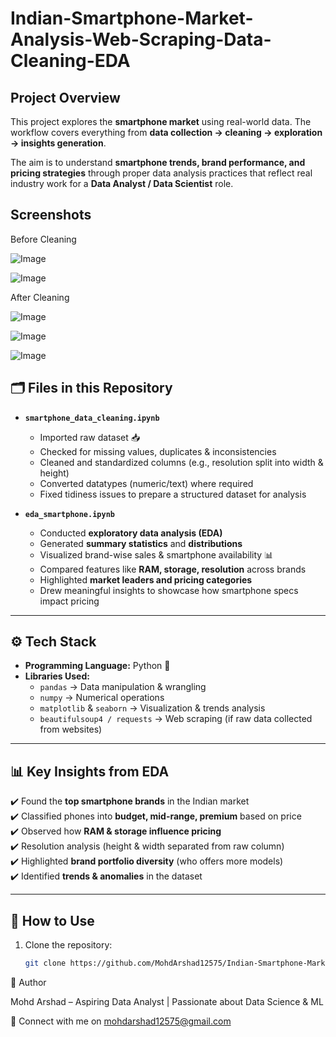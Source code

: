 # Indian-Smartphone-Market-Analysis-Web-Scraping-Data-Cleaning-EDA

##  Project Overview  
This project explores the **smartphone market** using real-world data. The workflow covers everything from **data collection → cleaning → exploration → insights generation**.  

The aim is to understand **smartphone trends, brand performance, and pricing strategies** through proper data analysis practices that reflect real industry work for a **Data Analyst / Data Scientist** role.  

## Screenshots 

Before Cleaning

![Image](https://github.com/user-attachments/assets/a24a511d-03ed-4aa8-89be-4c17849c25eb)


![Image](https://github.com/user-attachments/assets/b6b20aa2-5d9a-4c51-9fa9-0ed58997f7dc)

After Cleaning

![Image](https://github.com/user-attachments/assets/af0f4930-260f-45e9-af53-da037a9fe894)

![Image](https://github.com/user-attachments/assets/73ae1985-602b-40d6-bfff-c36066eaec0d)

![Image](https://github.com/user-attachments/assets/5f9c6414-b8e9-406c-87f1-3100bc91c0e9)

## 🗂️ Files in this Repository  
- **`smartphone_data_cleaning.ipynb`**  
  - Imported raw dataset 📥  
  - Checked for missing values, duplicates & inconsistencies  
  - Cleaned and standardized columns (e.g., resolution split into width & height)  
  - Converted datatypes (numeric/text) where required  
  - Fixed tidiness issues to prepare a structured dataset for analysis  

- **`eda_smartphone.ipynb`**  
  - Conducted **exploratory data analysis (EDA)**  
  - Generated **summary statistics** and **distributions**  
  - Visualized brand-wise sales & smartphone availability 📊  
  - Compared features like **RAM, storage, resolution** across brands  
  - Highlighted **market leaders and pricing categories**  
  - Drew meaningful insights to showcase how smartphone specs impact pricing  

---

## ⚙️ Tech Stack  
- **Programming Language:** Python 🐍  
- **Libraries Used:**  
  - `pandas` → Data manipulation & wrangling  
  - `numpy` → Numerical operations  
  - `matplotlib` & `seaborn` → Visualization & trends analysis  
  - `beautifulsoup4 / requests` → Web scraping (if raw data collected from websites)  

---

## 📊 Key Insights from EDA  
✔️ Found the **top smartphone brands** in the Indian market  
✔️ Classified phones into **budget, mid-range, premium** based on price  
✔️ Observed how **RAM & storage influence pricing**  
✔️ Resolution analysis (height & width separated from raw column)  
✔️ Highlighted **brand portfolio diversity** (who offers more models)  
✔️ Identified **trends & anomalies** in the dataset  

---

## 🚀 How to Use  
1. Clone the repository:  
   ```bash
   git clone https://github.com/MohdArshad12575/Indian-Smartphone-Market-Analysis-Web-Scraping-Data-Cleaning-EDA-
   
👤 Author

Mohd Arshad – Aspiring Data Analyst | Passionate about Data Science & ML

🔗 Connect with me on mohdarshad12575@gmail.com
